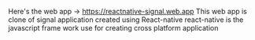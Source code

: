 Here's the web app -> https://reactnative-signal.web.app
This web app is clone of signal application created using React-native
react-native is the javascript frame work use for creating cross platform application
